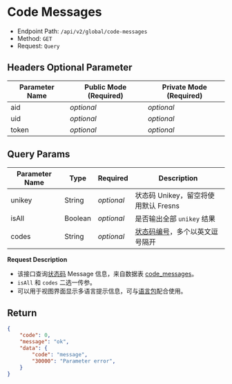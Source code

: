 # Code Messages

- Endpoint Path: `/api/v2/global/code-messages`
- Method: `GET`
- Request: `Query`

## Headers Optional Parameter

| Parameter Name | Public Mode (Required) | Private Mode (Required) |
| --- | --- | --- |
| aid | *optional* | *optional* |
| uid | *optional* | *optional* |
| token | *optional* | *optional* |

## Query Params

| Parameter Name | Type | Required | Description |
| --- | --- | --- | --- |
| unikey | String | *optional* | 状态码 Unikey，留空将使用默认 Fresns |
| isAll | Boolean | *optional* | 是否输出全部 `unikey` 结果 |
| codes | String | *optional* | [状态码编号](../error-code.md)，多个以英文逗号隔开 |

**Request Description**

- 该接口查询[状态码](../error-code.md) Message 信息，来自数据表 [code_messages](../../database/systems/code-messages.md)。
- `isAll` 和 `codes` 二选一传参。
- 可以用于视图界面显示多语言提示信息，可与[语言包](../../database/dictionary/language-pack.md)配合使用。

## Return

```json
{
    "code": 0,
    "message": "ok",
    "data": {
        "code": "message",
        "30000": "Parameter error",
    }
}
```
